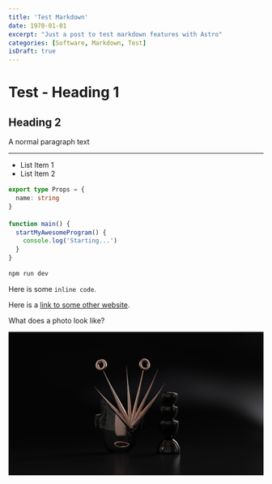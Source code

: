```yaml
---
title: 'Test Markdown'
date: 1970-01-01
excerpt: "Just a post to test markdown features with Astro"
categories: [Software, Markdown, Test]
isDraft: true
---
```


# Test - Heading 1

## Heading 2

A normal paragraph text

---

- List Item 1
- List Item 2

```ts
export type Props = {
  name: string
}

function main() {
  startMyAwesomeProgram() {
    console.log('Starting...')
  }
}
```

```sh
npm run dev
```

Here is some `inline code`.

Here is a [link to some other website](https://www.resplice.com).

What does a photo look like?

![Hi Estudio Render](./images/test-img-1.jpg)
